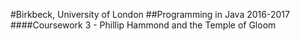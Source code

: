 #Birkbeck, University of London
##Programming in Java 2016-2017
####Coursework 3 - Phillip Hammond and the Temple of Gloom